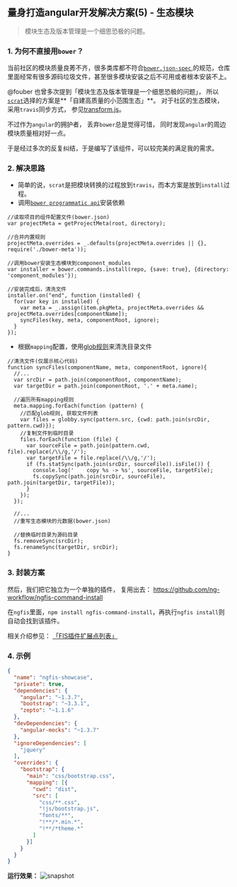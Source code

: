 ## 量身打造angular开发解决方案(5) - 生态模块

> 模块生态及版本管理是一个细思恐极的问题。

### 1. 为何不直接用`bower`？
当前社区的模块质量良莠不齐，很多类库都不符合[`bower.json-spec`](https://github.com/bower/bower.json-spec),的规范，仓库里面经常有很多源码垃圾文件，甚至很多模块安装之后不可用或者根本安装不上。

@fouber 也曾多次提到「模块生态及版本管理是一个细思恐极的问题」， 所以[`scrat`](http://scrat-team.github.io/#!/components)选择的方案是**「自建高质量的小范围生态」**。
对于社区的生态模块， 采用`travis`同步方式， 参见[transform.js]( https://github.com/scrat-team/font-awesome/blob/master/.scrat/transform.js)。

不过作为`angular`的拥护者， 丢弃`bower`总是觉得可惜， 同时发现`angular`的周边模块质量相对好一点。

于是经过多次的反复纠结，于是编写了该组件，可以较完美的满足我的需求。

### 2. 解决思路
- 简单的说，`scrat`是把模块转换的过程放到`travis`，而本方案是放到`install`过程。
- 调用[`bower programmatic api`](http://bower.io/docs/api/#programmatic-api)安装依赖

```
//读取项目的组件配置文件(bower.json)
var projectMeta = getProjectMeta(root, directory);

//合并内置规则
projectMeta.overrides = _.defaults(projectMeta.overrides || {}, require('./bower-meta'));

//调用bower安装生态模块到component_modules
var installer = bower.commands.install(repo, {save: true}, {directory: 'component_modules'});

//安装完成后，清洗文件
installer.on("end", function (installed) {
  for(var key in installed) {
    var meta = _.assign(item.pkgMeta, projectMeta.overrides && projectMeta.overrides[componentName]);
    syncFiles(key, meta, componentRoot, ignore);
  }
});
```

- 根据`mapping`配置，使用[glob规则](https://github.com/isaacs/node-glob)来清洗目录文件

```
//清洗文件(仅展示核心代码)
function syncFiles(componentName, meta, componentRoot, ignore){
  //...
  var srcDir = path.join(componentRoot, componentName);
  var targetDir = path.join(componentRoot, '.' + meta.name);

  //遍历所有mapping规则
  meta.mapping.forEach(function (pattern) {
    //匹配glob规则, 获取文件列表
    var files = globby.sync(pattern.src, {cwd: path.join(srcDir, pattern.cwd)});
    //复制文件到临时目录
    files.forEach(function (file) {
      var sourceFile = path.join(pattern.cwd, file).replace(/\\/g,'/');
      var targetFile = file.replace(/\\/g,'/');
      if (fs.statSync(path.join(srcDir, sourceFile)).isFile()) {
        console.log('    copy %s -> %s', sourceFile, targetFile);
        fs.copySync(path.join(srcDir, sourceFile), path.join(targetDir, targetFile));
      }
    });
  });

  //...
  //重写生态模块的元数据(bower.json)

  //替换临时目录为源码目录
  fs.removeSync(srcDir);
  fs.renameSync(targetDir, srcDir);
}
```

### 3. 封装方案

然后，我们把它独立为一个单独的插件， 复用出去： https://github.com/ng-workflow/ngfis-command-install

在`ngfis`里面，`npm install ngfis-command-install`，再执行`ngfis install`则自动会找到该插件。

相关介绍参见： [「FIS插件扩展点列表」](http://fis.baidu.com/docs/more/extension-point.html)

### 4. 示例
```json
{
  "name": "ngfis-showcase",
  "private": true,
  "dependencies": {
    "angular": "~1.3.7",
    "bootstrap": "~3.3.1",
    "zepto": "~1.1.6"
  },
  "devDependencies": {
    "angular-mocks": "~1.3.7"
  },
  "ignoreDependencies": [
    "jquery"
  ],
  "overrides": {
    "bootstrap": {
      "main": "css/bootstrap.css",
      "mapping": [{
        "cwd": "dist",
        "src": [
          "css/**.css",
          "!js/bootstrap.js",
          "fonts/**",
          "!**/*.min.*",
          "!**/*theme.*"
        ]
      }]
    }
  }
}

````

**运行效果：**
![snapshot](assets/ngfis-install.png)
